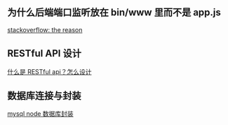 ## 为什么后端端口监听放在 bin/www 里而不是 app.js

[stackoverflow: the reason](https://stackoverflow.com/questions/36638123/learning-node-js-express-js-whats-the-deal-with-bin-www/36638353)

## RESTful API 设计

[什么是 RESTful api？怎么设计](https://www.infoq.cn/article/rest-introduction/)

## 数据库连接与封装

[mysql node 数据库封装](https://segmentfault.com/a/1190000014907972)
